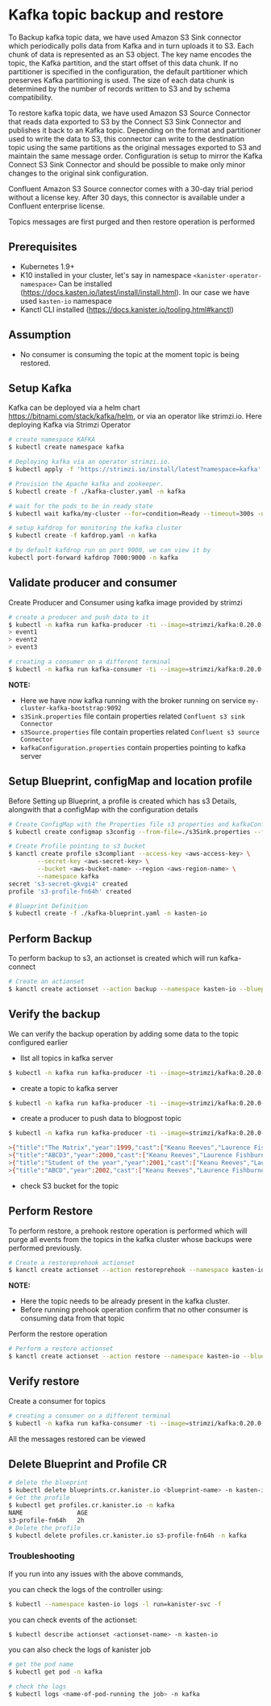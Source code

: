 # Kafka topic backup and restore
To Backup kafka topic data, we have used Amazon S3 Sink connector which periodically polls data from Kafka and in turn uploads it to S3. Each chunk of data is represented as an S3 object. The key name encodes the topic, the Kafka partition, and the start offset of this data chunk. If no partitioner is specified in the configuration, the default partitioner which preserves Kafka partitioning is used. The size of each data chunk is determined by the number of records written to S3 and by schema compatibility.

To restore kafka topic data, we have used Amazon S3 Source Connector that reads data exported to S3 by the Connect S3 Sink Connector and publishes it back to an Kafka topic. Depending on the format and partitioner used to write the data to S3, this connector can write to the destination topic using the same partitions as the original messages exported to S3 and maintain the same message order. Configuration is setup to mirror the Kafka Connect S3 Sink Connector and should be possible to make only minor changes to the original sink configuration.

Confluent Amazon S3 Source connector comes with a 30-day trial period without a license key. After 30 days, this connector is available under a Confluent enterprise license.

Topics messages are first purged and then restore operation is performed

## Prerequisites

* Kubernetes 1.9+
* K10 installed in your cluster, let's say in namespace `<kanister-operator-namespace>` Can be installed (https://docs.kasten.io/latest/install/install.html). In our case we have used `kasten-io` namespace
* Kanctl CLI installed (https://docs.kanister.io/tooling.html#kanctl)

## Assumption

* No consumer is consuming the topic at the moment topic is being restored.

## Setup Kafka
Kafka can be deployed via a helm chart https://bitnami.com/stack/kafka/helm, or via an operator like strimzi.io.
Here deploying Kafka via Strimzi Operator

```bash
# create namespace KAFKA
$ kubectl create namespace kafka

# Deploying kafka via an operator strimzi.io.
$ kubectl apply -f 'https://strimzi.io/install/latest?namespace=kafka' -n kafka

# Provision the Apache kafka and zookeeper.
$ kubectl create -f ./kafka-cluster.yaml -n kafka

# wait for the pods to be in ready state
$ kubectl wait kafka/my-cluster --for=condition=Ready --timeout=300s -n kafka

# setup kafdrop for monitoring the kafka cluster
$ kubectl create -f kafdrop.yaml -n kafka

# by default kafdrop run on port 9000, we can view it by
kubectl port-forward kafdrop 7000:9000 -n kafka
```

## Validate producer and consumer
Create Producer and Consumer using kafka image provided by strimzi
```bash
# create a producer and push data to it
$ kubectl -n kafka run kafka-producer -ti --image=strimzi/kafka:0.20.0-kafka-2.6.0 --rm=true --restart=Never -- bin/kafka-console-producer.sh --broker-list my-cluster-kafka-bootstrap:9092 --topic blogpost
> event1
> event2
> event3

# creating a consumer on a different terminal
$ kubectl -n kafka run kafka-consumer -ti --image=strimzi/kafka:0.20.0-kafka-2.6.0 --rm=true --restart=Never -- bin/kafka-console-consumer.sh --bootstrap-server my-cluster-kafka-bootstrap:9092 --topic my-topic --from-beginning
```

**NOTE:**
* Here we have now kafka running with the broker running on service `my-cluster-kafka-bootstrap:9092`
* `s3Sink.properties` file contain properties related `Confluent s3 sink Connector`
* `s3Source.properties` file contain properties related `Confluent s3 source Connector`
* `kafkaConfiguration.properties` contain properties pointing to kafka server

## Setup Blueprint, configMap and location profile
Before Setting up Blueprint, a profile is created which has s3 Details, alongwith that a configMap with the configuration details
```bash
# Create ConfigMap with the Properties file s3 properties and kafkaConfiguration.properties
$ kubectl create configmap s3config --from-file=./s3Sink.properties --from-file=./kafkaConfiguration.properties --from-file=./s3Source.properties -n kafka

# Create Profile pointing to s3 bucket
$ kanctl create profile s3compliant --access-key <aws-access-key> \
        --secret-key <aws-secret-key> \
        --bucket <aws-bucket-name> --region <aws-region-name> \
        --namespace kafka
secret 's3-secret-gkvgi4' created
profile 's3-profile-fn64h' created

# Blueprint Definition
$ kubectl create -f ./kafka-blueprint.yaml -n kasten-io
```
## Perform Backup
To perform backup to s3, an actionset is created which will run kafka-connect
```bash
# Create an actionset
$ kanctl create actionset --action backup --namespace kasten-io --blueprint kafka-blueprint --profile kafka/s3-profile-fn64h --objects v1/configmaps/kafka/s3config
```
## Verify the backup
We can verify the backup operation by adding some data to the topic configured earlier

* lIst all topics in kafka server
```bash
$ kubectl -n kafka run kafka-producer -ti --image=strimzi/kafka:0.20.0-kafka-2.6.0 --rm=true --restart=Never -- bin/kafka-topics.sh --bootstrap-server=my-cluster-kafka-bootstrap:9092 --list
```
* create a topic to kafka server
```bash
$ kubectl -n kafka run kafka-producer -ti --image=strimzi/kafka:0.20.0-kafka-2.6.0 --rm=true --restart=Never -- bin/kafka-topics.sh --create --topic blogpost --bootstrap-server my-cluster-kafka-bootstrap:9092
```
* create a producer to push data to blogpost topic
```bash
$ kubectl -n kafka run kafka-producer -ti --image=strimzi/kafka:0.20.0-kafka-2.6.0 --rm=true --restart=Never -- bin/kafka-console-producer.sh --broker-list my-cluster-kafka-bootstrap:9092 --topic blogpost

>{"title":"The Matrix","year":1999,"cast":["Keanu Reeves","Laurence Fishburne","Carrie-Anne Moss","Hugo Weaving","Joe Pantoliano"],"genres":["Science Fiction"]}
>{"title":"ABCD3","year":2000,"cast":["Keanu Reeves","Laurence Fishburne","Carrie-Anne Moss","Hugo Weaving","Joe Pantoliano"],"genres":["Science Fiction"]}
>{"title":"Student of the year","year":2001,"cast":["Keanu Reeves","Laurence Fishburne","Carrie-Anne Moss","Hugo Weaving","Joe Pantoliano"],"genres":["Science Fiction"]}
>{"title":"ABCD","year":2002,"cast":["Keanu Reeves","Laurence Fishburne","Carrie-Anne Moss","Hugo Weaving","Joe Pantoliano"],"genres":["Science Fiction"]}
```
* check S3 bucket for the topic

## Perform Restore
To perform restore, a prehook restore operation is performed which will purge all events from the topics in the kafka cluster whose backups were performed previously.
```bash
# Create a restoreprehook actionset
$ kanctl create actionset --action restoreprehook --namespace kasten-io --blueprint kafka-blueprint --profile kafka/s3-profile-fn64h --objects v1/configmaps/kafka/s3config

```
**NOTE:**
* Here the topic needs to be already present in the kafka cluster.
* Before running prehook operation confirm that no other consumer is consuming data from that topic

Perform the restore operation

```bash
# Perform a restore actionset
$ kanctl create actionset --action restore --namespace kasten-io --blueprint kafka-blueprint --profile kafka/s3-profile-fn64h --objects v1/configmaps/kafka/s3config

```
## Verify restore
Create a consumer for topics
```bash
# creating a consumer on a different terminal
$ kubectl -n kafka run kafka-consumer -ti --image=strimzi/kafka:0.20.0-kafka-2.6.0 --rm=true --restart=Never -- bin/kafka-console-consumer.sh --bootstrap-server my-cluster-kafka-bootstrap:9092 --topic blogpost --from-beginning
```
All the messages restored can be viewed

## Delete Blueprint and Profile CR

```bash
# delete the blueprint
$ kubectl delete blueprints.cr.kanister.io <blueprint-name> -n kasten-io
# Get the profile
$ kubectl get profiles.cr.kanister.io -n kafka
NAME               AGE
s3-profile-fn64h   2h
# Delete the profile
$ kubectl delete profiles.cr.kanister.io s3-profile-fn64h -n kafka
```

### Troubleshooting

If you run into any issues with the above commands,

you can check the logs of the controller using:
```bash
$ kubectl --namespace kasten-io logs -l run=kanister-svc -f
```
you can check events of the actionset:
```bash
$ kubectl describe actionset <actionset-name> -n kasten-io
```
you can also check the logs of kanister job
```bash
# get the pod name
$ kubectl get pod -n kafka

# check the logs
$ kubectl logs <name-of-pod-running the job> -n kafka
```
